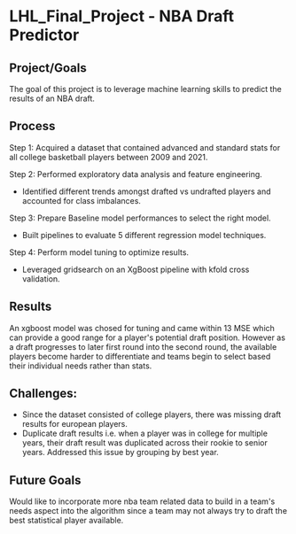 # LHL_Final_Project - NBA Draft Predictor

## Project/Goals
The goal of this project is to leverage machine learning skills to predict the results of an NBA draft.  

## Process
Step 1: Acquired a dataset that contained advanced and standard stats for all college basketball players between 2009 and 2021. 

Step 2: Performed exploratory data analysis and feature engineering.

- Identified different trends amongst drafted vs undrafted players and accounted for class imbalances. 

Step 3: Prepare Baseline model performances to select the right model. 

- Built pipelines to evaluate 5 different regression model techniques. 

Step 4: Perform model tuning to optimize results.
- Leveraged gridsearch on an XgBoost pipeline with kfold cross validation. 

## Results
An xgboost model was chosed for tuning and came within 13 MSE which can provide a good range for a player's potential draft position. However as a draft progresses to later first round into the second round, the available players become harder to differentiate and teams begin to select based their individual needs rather than stats. 

## Challenges:

- Since the dataset consisted of college players, there was missing draft results for european players.
- Duplicate draft results i.e. when a player was in college for multiple years, their draft result was duplicated across their rookie to senior years. Addressed this issue by grouping by best year. 


## Future Goals
Would like to incorporate more nba team related data to build in a team's needs aspect into the algorithm since a team may not always try to draft the best statistical player available.
